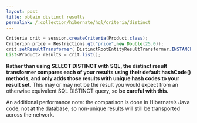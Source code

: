 ```yaml
---
layout: post
title: obtain distinct results
permalink: /:collection/hibernate/hql/criteria/distinct
---
```


```java
Criteria crit = session.createCriteria(Product.class);
Criterion price = Restrictions.gt("price",new Double(25.0));
crit.setResultTransformer( DistinctRootEntityResultTransformer.INSTANCE )
List<Product> results = crit.list();
```

**Rather than using SELECT DISTINCT with SQL, the distinct result transformer compares each of your results using their default hashCode() methods, and only adds those results with unique hash codes to your result set.** This may or may not be the result you would expect from an otherwise equivalent SQL DISTINCT query, so **be careful with this.**

An additional performance note: the comparison is done in Hibernate’s Java code, not at the database, so non-unique results will still be transported across the network.
